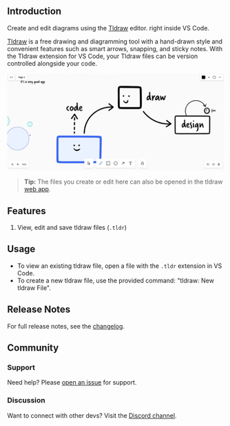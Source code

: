 ## Introduction

Create and edit diagrams using the [Tldraw](https://tldraw.com) editor. right inside VS Code.

[Tldraw](https://tldraw.com) is a free drawing and diagramming tool with a hand-drawn style and convenient features such as smart arrows, snapping, and sticky notes. With the Tldraw extension for VS Code, your Tldraw files can be version controlled alongside your code.

<img src="vscode-marketplace.png"/>


> **Tip:** The files you create or edit here can also be opened in the tldraw [web app](https://tldraw.com).

## Features

1. View, edit and save tldraw files (`.tldr`)

## Usage

- To view an existing tldraw file, open a file with the `.tldr` extension in VS Code.
- To create a new tldraw file, use the provided command: "tldraw: New tldraw File".

## Release Notes

For full release notes, see the [changelog](https://github.com/tldraw/tldraw).

## Community

### Support

Need help? Please [open an issue](https://github.com/tldraw/tldraw/issues/new/choose) for support.

### Discussion

Want to connect with other devs? Visit the [Discord channel](https://discord.gg/SBBEVCA4PG).
